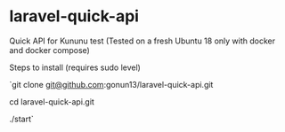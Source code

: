 # laravel-quick-api
Quick API for Kununu test 
(Tested on a fresh Ubuntu 18 only with docker and docker compose)

Steps to install (requires sudo level)

`git clone git@github.com:gonun13/laravel-quick-api.git

cd laravel-quick-api.git

./start`

